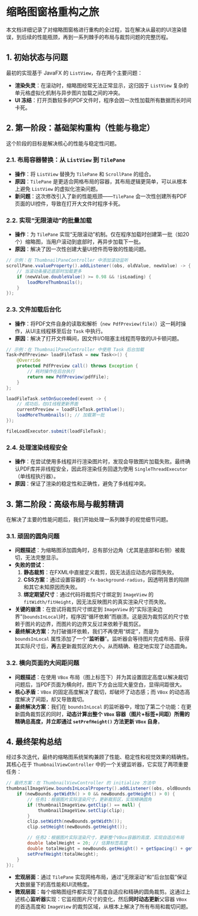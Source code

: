 # 缩略图窗格重构之旅

本文档详细记录了对缩略图窗格进行重构的全过程，旨在解决从最初的UI渲染错误，到后续的性能瓶颈，再到一系列棘手的布局与裁剪问题的完整历程。

## 1. 初始状态与问题

最初的实现基于 JavaFX 的 `ListView`，存在两个主要问题：

-   **渲染失灵**：在滚动时，缩略图经常无法正常显示，这归因于 `ListView` 复杂的单元格虚拟化机制与异步图片加载之间的冲突。
-   **UI 冻结**：打开页数较多的PDF文件时，程序会因一次性加载所有数据而长时间卡死。

## 2. 第一阶段：基础架构重构（性能与稳定）

这个阶段的目标是解决核心的性能与稳定性问题。

### 2.1. 布局容器替换：从 `ListView` 到 `TilePane`

-   **操作**：将 `ListView` 替换为 `TilePane` 和 `ScrollPane` 的组合。
-   **原因**：`TilePane` 是更适合网格布局的容器，其布局逻辑更简单，可以从根本上避免 `ListView` 的虚拟化渲染问题。
-   **新问题**：这次修改引入了新的性能瓶颈——`TilePane` 会一次性创建所有PDF页面的UI控件，导致在打开大文件时程序卡死。

### 2.2. 实现“无限滚动”的批量加载

-   **操作**：为 `TilePane` 实现“无限滚动”机制。仅在程序加载时创建第一批（如20个）缩略图，当用户滚动到底部时，再异步加载下一批。
-   **原因**：解决了因一次性创建大量UI控件而导致的性能问题。

```java
// 示例：在 ThumbnailPaneController 中添加滚动监听
scrollPane.vvalueProperty().addListener((obs, oldValue, newValue) -> {
    // 当滚动条接近底部时加载更多
    if (newValue.doubleValue() >= 0.98 && !isLoading) {
        loadMoreThumbnails();
    }
});
```

### 2.3. 文件加载后台化

-   **操作**：将PDF文件自身的读取和解析（`new PdfPreview(file)`）这一耗时操作，从UI主线程移至后台 `Task` 中执行。
-   **原因**：解决了打开文件瞬间，因文件I/O阻塞主线程而导致的UI卡顿问题。

```java
// 示例：在 ThumbnailPaneController 中使用 Task 后台加载
Task<PdfPreview> loadFileTask = new Task<>() {
    @Override
    protected PdfPreview call() throws Exception {
        // 耗时操作在后台执行
        return new PdfPreview(pdfFile);
    }
};

loadFileTask.setOnSucceeded(event -> {
    // 成功后，在UI线程更新界面
    currentPreview = loadFileTask.getValue();
    loadMoreThumbnails(); // 加载第一批
});

fileLoadExecutor.submit(loadFileTask);
```

### 2.4. 处理渲染线程安全

-   **操作**：在尝试使用多线程并行渲染图片时，发现会导致图片加载失败。最终确认PDF库并非线程安全，因此将渲染任务回退为使用 `SingleThreadExecutor`（单线程执行器）。
-   **原因**：保证了渲染的稳定性和正确性，避免了多线程冲突。

## 3. 第二阶段：高级布局与裁剪精调

在解决了主要的性能问题后，我们开始处理一系列棘手的视觉细节问题。

### 3.1. 顽固的圆角问题

-   **问题描述**：为缩略图添加圆角时，总有部分边角（尤其是底部和右侧）被裁切，无法完整显示。
-   **失败的尝试**：
    1.  **静态裁剪**：在FXML中直接定义裁剪，因无法适应动态内容而失败。
    2.  **CSS方案**：通过设置容器的 `-fx-background-radius`，因透明背景的陷阱和其它未知原因而失败。
    3.  **绑定期望尺寸**：通过代码将裁剪尺寸绑定到 `ImageView` 的 `fitWidth/fitHeight`，因无法反映图片的真实渲染尺寸而失败。
-   **关键的崩溃**：在尝试将裁剪尺寸绑定到 `ImageView` 的“实际渲染边界”(`boundsInLocal`)时，程序因“循环依赖”而崩溃。这是因为裁剪区的尺寸依赖于图片的边界，而图片的边界又反过来依赖于裁剪区。
-   **最终解决方案**：为打破循环依赖，我们不再使用“绑定”，而是为 `boundsInLocal` 属性添加了一个“**监听器**”。监听器会等待图片完成布局、获得其实际尺寸后，**再**去更新裁剪区的大小，从而精确、稳定地实现了动态圆角。

### 3.2. 横向页面的大间距问题

-   **问题描述**：在使用 `VBox` 布局（图上标签下）并为其设置固定高度以解决裁切问题后，当PDF页面为横向时，图片下方会出现大量空白，显得间距很大。
-   **核心矛盾**：`VBox` 的固定高度解决了裁切，却破坏了动态感；而 `VBox` 的动态高度解决了间距，却又导致裁切。
-   **最终解决方案**：我们在 `boundsInLocal` 的监听器中，增加了第二个功能：在更新圆角裁剪区的同时，**动态计算出整个 `VBox` 容器（图片+标签+间距）所需的精确总高度，并立即通过 `setPrefHeight()` 方法更新 `VBox` 自身**。

## 4. 最终架构总结

经过多次迭代，最终的缩略图系统架构兼顾了性能、稳定性和视觉效果的精确性。其核心在于 `ThumbnailViewController` 中的一个关键监听器，它实现了两项重要任务：

```java
// 最终方案：在 ThumbnailViewController 的 initialize 方法中
thumbnailImageView.boundsInLocalProperty().addListener((obs, oldBounds, newBounds) -> {
    if (newBounds.getWidth() > 0 && newBounds.getHeight() > 0) {
        // 任务1：根据图片实际渲染尺寸，更新裁剪区，实现精确圆角
        if (thumbnailImageView.getClip() == null) {
            thumbnailImageView.setClip(clip);
        }
        clip.setWidth(newBounds.getWidth());
        clip.setHeight(newBounds.getHeight());

        // 任务2：根据图片实际渲染尺寸，更新整个VBox容器的高度，实现自适应布局
        double labelHeight = 20; // 估算标签高度
        double totalHeight = newBounds.getHeight() + getSpacing() + getPadding().getTop() + getPadding().getBottom() + labelHeight;
        setPrefHeight(totalHeight);
    }
});
```

-   **宏观层面**：通过 `TilePane` 实现网格布局，通过“无限滚动”和“后台加载”保证大数据量下的高性能和UI流畅度。
-   **微观层面**：每个缩略图组件都实现了高度自适应和精确的圆角裁剪。这通过上述核心**监听器**实现：它监视图片尺寸的变化，然后**同时动态更新**父容器 `VBox` 的首选高度和 `ImageView` 的裁剪区域，从根本上解决了所有布局和裁切问题。
